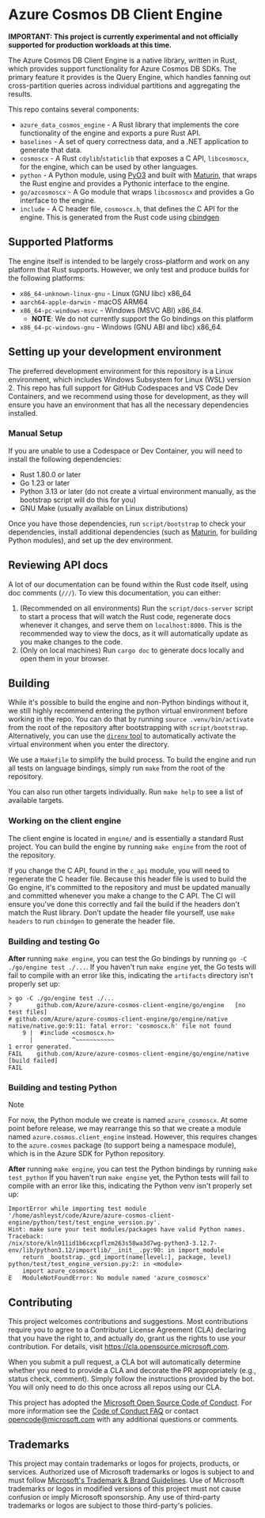 # Azure Cosmos DB Client Engine

**IMPORTANT: This project is currently experimental and not officially supported for production workloads at this time.**

The Azure Cosmos DB Client Engine is a native library, written in Rust, which provides support functionality for Azure Cosmos DB SDKs.
The primary feature it provides is the Query Engine, which handles fanning out cross-partition queries across individual partitions and aggregating the results.

This repo contains several components:

* `azure_data_cosmos_engine` - A Rust library that implements the core functionality of the engine and exports a pure Rust API.
* `baselines` - A set of query correctness data, and a .NET application to generate that data.
* `cosmoscx` - A Rust `cdylib`/`staticlib` that exposes a C API, `libcosmoscx`, for the engine, which can be used by other languages.
* `python` - A Python module, using [PyO3](https://pyo3.rs) and built with [Maturin](https://maturin.rs), that wraps the Rust engine and provides a Pythonic interface to the engine.
* `go/azcosmoscx` - A Go module that wraps `libcosmoscx` and provides a Go interface to the engine.
* `include` - A C header file, `cosmoscx.h`, that defines the C API for the engine. This is generated from the Rust code using [cbindgen](https://github.com/mozilla/cbindgen)

## Supported Platforms

The engine itself is intended to be largely cross-platform and work on any platform that Rust supports.
However, we only test and produce builds for the following platforms:

* `x86_64-unknown-linux-gnu` - Linux (GNU libc) x86_64
* `aarch64-apple-darwin` - macOS ARM64
* `x86_64-pc-windows-msvc` - Windows (MSVC ABI) x86_64.
  * **NOTE**: We do not currently support the Go bindings on this platform
* `x86_64-pc-windows-gnu` - Windows (GNU ABI and libc) x86_64.

## Setting up your development environment

The preferred development environment for this repository is a Linux environment, which includes Windows Subsystem for Linux (WSL) version 2.
This repo has full support for GitHub Codespaces and VS Code Dev Containers, and we recommend using those for development, as they will ensure you have an environment that has all the necessary dependencies installed.

### Manual Setup

If you are unable to use a Codespace or Dev Container, you will need to install the following dependencies:

* Rust 1.80.0 or later
* Go 1.23 or later
* Python 3.13 or later (do not create a virtual environment manually, as the bootstrap script will do this for you)
* GNU Make (usually available on Linux distributions)

Once you have those dependencies, run `script/bootstrap` to check your dependencies, install additional dependencies (such as [Maturin](https://maturin.rs), for building Python modules), and set up the dev environment.

## Reviewing API docs

A lot of our documentation can be found within the Rust code itself, using doc comments (`///`).
To view this documentation, you can either:

1. (Recommended on all environments) Run the `script/docs-server` script to start a process that will watch the Rust code, regenerate docs whenever it changes, and serve them on `localhost:8000`. This is the recommended way to view the docs, as it will automatically update as you make changes to the code.
2. (Only on local machines) Run `cargo doc` to generate docs locally and open them in your browser.

## Building

While it's possible to build the engine and non-Python bindings without it, we still highly recommend entering the python virtual environment before working in the repo.
You can do that by running `source .venv/bin/activate` from the root of the repository after bootstrapping with `script/bootstrap`.
Alternatively, you can use the [`direnv` tool](https://github.com/direnv/direnv) to automatically activate the virtual environment when you enter the directory.

We use a `Makefile` to simplify the build process. To build the engine and run all tests on language bindings, simply run `make` from the root of the repository.

You can also run other targets individually.
Run `make help` to see a list of available targets.

### Working on the client engine

The client engine is located in `engine/` and is essentially a standard Rust project.
You can build the engine by running `make engine` from the root of the repository.

If you change the C API, found in the `c_api` module, you will need to regenerate the C header file.
Because this header file is used to build the Go engine, it's committed to the repository and must be updated manually and committed whenever you make a change to the C API.
The CI will ensure you've done this correctly and fail the build if the headers don't match the Rust library.
Don't update the header file yourself, use `make headers` to run `cbindgen` to generate the header file.

### Building and testing Go

**After** running `make engine`, you can test the Go bindings by running `go -C ./go/engine test ./...`.
If you haven't run `make engine` yet, the Go tests will fail to compile with an error like this, indicating the `artifacts` directory isn't properly set up:

```
> go -C ./go/engine test ./...
?       github.com/Azure/azure-cosmos-client-engine/go/engine   [no test files]
# github.com/Azure/azure-cosmos-client-engine/go/engine/native
native/native.go:9:11: fatal error: 'cosmoscx.h' file not found
    9 |  #include <cosmoscx.h>
      |           ^~~~~~~~~~~~
1 error generated.
FAIL    github.com/Azure/azure-cosmos-client-engine/go/engine/native [build failed]
FAIL
```

### Building and testing Python

> [!NOTE]
> For now, the Python module we create is named `azure_cosmoscx`.
> At some point before release, we may rearrange this so that we create a module named `azure.cosmos.client_engine` instead.
> However, this requires changes to the `azure.cosmos` package (to support being a namespace module), which is in the Azure SDK for Python repository.

**After** running `make engine`, you can test the Python bindings by running `make test_python`
If you haven't run `make engine` yet, the Python tests will fail to compile with an error like this, indicating the Python venv isn't properly set up:

```
ImportError while importing test module '/home/ashleyst/code/Azure/azure-cosmos-client-engine/python/test/test_engine_version.py'.
Hint: make sure your test modules/packages have valid Python names.
Traceback:
/nix/store/kln911id1b6cxcpflzm263s58wa3d7wg-python3-3.12.7-env/lib/python3.12/importlib/__init__.py:90: in import_module
    return _bootstrap._gcd_import(name[level:], package, level)
python/test/test_engine_version.py:2: in <module>
    import azure_cosmoscx
E   ModuleNotFoundError: No module named 'azure_cosmoscx'
```

## Contributing

This project welcomes contributions and suggestions.  Most contributions require you to agree to a
Contributor License Agreement (CLA) declaring that you have the right to, and actually do, grant us
the rights to use your contribution. For details, visit <https://cla.opensource.microsoft.com>.

When you submit a pull request, a CLA bot will automatically determine whether you need to provide
a CLA and decorate the PR appropriately (e.g., status check, comment). Simply follow the instructions
provided by the bot. You will only need to do this once across all repos using our CLA.

This project has adopted the [Microsoft Open Source Code of Conduct](https://opensource.microsoft.com/codeofconduct/).
For more information see the [Code of Conduct FAQ](https://opensource.microsoft.com/codeofconduct/faq/) or
contact [opencode@microsoft.com](mailto:opencode@microsoft.com) with any additional questions or comments.

## Trademarks

This project may contain trademarks or logos for projects, products, or services. Authorized use of Microsoft
trademarks or logos is subject to and must follow
[Microsoft's Trademark & Brand Guidelines](https://www.microsoft.com/en-us/legal/intellectualproperty/trademarks/usage/general).
Use of Microsoft trademarks or logos in modified versions of this project must not cause confusion or imply Microsoft sponsorship.
Any use of third-party trademarks or logos are subject to those third-party's policies.
